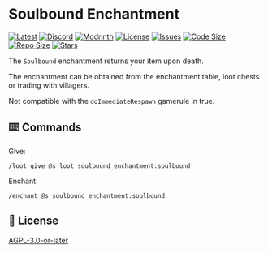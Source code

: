 # Soulbound Enchantment

[![Latest](https://img.shields.io/github/v/release/lullaby6/soulbound-enchantment-data-pack?color=blueviolet&logo=github)](https://github.com/lullaby6/soulbound-enchantment-data-pack/releases)
[![Discord](https://img.shields.io/discord/1327308441324097681?label=discord&color=blue&logo=discord)](https://discord.gg/5UdcDa5xNC) 
[![Modrinth](https://img.shields.io/modrinth/dt/soulbound-enchantment-data-pack?label=modrinth&logo=modrinth)](https://modrinth.com/datapack/soulbound-enchantment) 
[![License](https://img.shields.io/github/license/lullaby6/soulbound-enchantment-data-pack)](https://github.com/lullaby6/soulbound-enchantment-data-pack/blob/main/LICENSE)
[![Issues](https://img.shields.io/github/issues/lullaby6/soulbound-enchantment-data-pack?color=orange&logo=github)](https://github.com/lullaby6/soulbound-enchantment-data-pack/issues)
[![Code Size](https://img.shields.io/github/languages/code-size/lullaby6/soulbound-enchantment-data-pack?color=purple&logoColor=white)](https://github.com/lullaby6/soulbound-enchantment-data-pack)
[![Repo Size](https://img.shields.io/github/repo-size/lullaby6/soulbound-enchantment-data-pack?logo=dropbox&color=red)](https://github.com/lullaby6/soulbound-enchantment-data-pack)
[![Stars](https://img.shields.io/github/stars/lullaby6/soulbound-enchantment-data-pack?logo=github&color=yellow)](https://github.com/lullaby6/soulbound-enchantment-data-pack/stargazers)

The `Soulbound` enchantment returns your item upon death.

The enchantment can be obtained from the enchantment table, loot chests or trading with villagers.

Not compatible with the `doImmediateRespawn` gamerule in true.

## ⌨️ Commands

Give:

```mcfunction
/loot give @s loot soulbound_enchantment:soulbound
```

Enchant:

```mcfunction
/enchant @s soulbound_enchantment:soulbound
```

## 🪪 License

[AGPL-3.0-or-later](https://github.com/lullaby6/soulbound-enchantment-data-pack/blob/main/LICENSE)